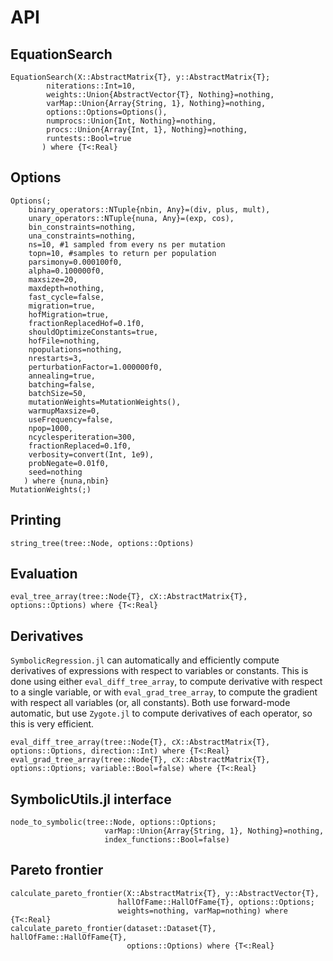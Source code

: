 # API

## EquationSearch

```@docs
EquationSearch(X::AbstractMatrix{T}, y::AbstractMatrix{T};
        niterations::Int=10,
        weights::Union{AbstractVector{T}, Nothing}=nothing,
        varMap::Union{Array{String, 1}, Nothing}=nothing,
        options::Options=Options(),
        numprocs::Union{Int, Nothing}=nothing,
        procs::Union{Array{Int, 1}, Nothing}=nothing,
        runtests::Bool=true
       ) where {T<:Real}
```

## Options

```@docs
Options(;
    binary_operators::NTuple{nbin, Any}=(div, plus, mult),
    unary_operators::NTuple{nuna, Any}=(exp, cos),
    bin_constraints=nothing,
    una_constraints=nothing,
    ns=10, #1 sampled from every ns per mutation
    topn=10, #samples to return per population
    parsimony=0.000100f0,
    alpha=0.100000f0,
    maxsize=20,
    maxdepth=nothing,
    fast_cycle=false,
    migration=true,
    hofMigration=true,
    fractionReplacedHof=0.1f0,
    shouldOptimizeConstants=true,
    hofFile=nothing,
    npopulations=nothing,
    nrestarts=3,
    perturbationFactor=1.000000f0,
    annealing=true,
    batching=false,
    batchSize=50,
    mutationWeights=MutationWeights(),
    warmupMaxsize=0,
    useFrequency=false,
    npop=1000,
    ncyclesperiteration=300,
    fractionReplaced=0.1f0,
    verbosity=convert(Int, 1e9),
    probNegate=0.01f0,
    seed=nothing
   ) where {nuna,nbin}
MutationWeights(;)
```

## Printing

```@docs
string_tree(tree::Node, options::Options)
```

## Evaluation

```@docs
eval_tree_array(tree::Node{T}, cX::AbstractMatrix{T}, options::Options) where {T<:Real}
```

## Derivatives

`SymbolicRegression.jl` can automatically and efficiently compute derivatives
of expressions with respect to variables or constants. This is done using
either `eval_diff_tree_array`, to compute derivative with respect to a single
variable, or with `eval_grad_tree_array`, to compute the gradient with respect
all variables (or, all constants). Both use forward-mode automatic, but use
`Zygote.jl` to compute derivatives of each operator, so this is very efficient.

```@docs
eval_diff_tree_array(tree::Node{T}, cX::AbstractMatrix{T}, options::Options, direction::Int) where {T<:Real}
eval_grad_tree_array(tree::Node{T}, cX::AbstractMatrix{T}, options::Options; variable::Bool=false) where {T<:Real}
```

## SymbolicUtils.jl interface

```@docs
node_to_symbolic(tree::Node, options::Options; 
                     varMap::Union{Array{String, 1}, Nothing}=nothing,
                     index_functions::Bool=false)
```

## Pareto frontier


```@docs
calculate_pareto_frontier(X::AbstractMatrix{T}, y::AbstractVector{T},
                        hallOfFame::HallOfFame{T}, options::Options;
                        weights=nothing, varMap=nothing) where {T<:Real}
calculate_pareto_frontier(dataset::Dataset{T}, hallOfFame::HallOfFame{T},
                          options::Options) where {T<:Real}
```
